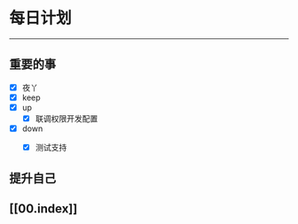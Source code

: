 
# 每日计划
---
## 重要的事

- [x]    夜丫
- [x]   keep
- [x]  up
	- [x] 联调权限开发配置
- [x] down
	- [x] 测试支持



## 提升自己

  



## [[00.index]]










